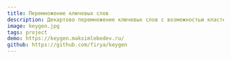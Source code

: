 ```yaml
---
title: Перемножение ключевых слов
description: Декартово перемножение ключевых слов с возможностью кластеризации для Яндекс.Директа и Google Ads
image: keygen.jpg
tags: project
demo: https://keygen.maksimlebedev.ru/
github: https://github.com/firya/keygen
---
```

